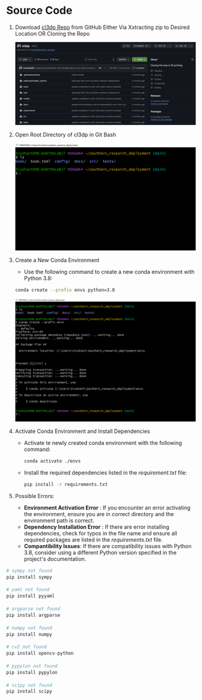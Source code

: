 # Source Code

1. Download [cl3dp Repo](https://github.com/trushant05/cl3dp) from GitHub Either Via Xxtracting zip to Desired Location OR Cloning the Repo

    <img src="/assets/img/install/src_code/srcode_download.png" alt="Source Code Download" class="centered-image-medium">


2. Open Root Directory of cl3dp in Git Bash

    <img src="/assets/img/install/src_code/srcode_git_bash.png" alt="Root Directory Setup" class="centered-image-medium">


3. Create a New Conda Environment
    - Use the following command to create a new conda environment with Python 3.8:

    ```sh
    conda create --prefix envs python=3.8 
    ```

    <img src="/assets/img/install/src_code/srcode_conda_env_create.png" alt="Create New Conda Environment" class="centered-image-medium">


4. Activate Conda Environment and Install Dependencies
    - Activate te newly created conda environment with the following command:

        ```sh
        conda activate ./envs 
        ```

    - Install the required dependencies listed in the *requirement.txt* file:

        ```sh
        pip install -r requirements.txt 
        ```

5. Possible Errors:
    - **Environment Activation Error** : If you encounter an error activating the environment, ensure 
        you are in correct directory and the environment path is correct.
    - **Dependency Installation Error** : If there are error installing dependencies, check for typos in 
        the file name and ensure all required packages are listed in the *requirements.txt* file.
    - **Compantibility Issues**: If there are compatibility issues with Python 3.8, consider using a different
        Python version specified in the project's documentation.

```sh
# sympy not found
pip install sympy

# yaml not found
pip install pyyaml

# argparse not found
pip install argparse

# numpy not found
pip install numpy

# cv2 not found
pip install opencv-python

# pypylon not found
pip install pypylon

# scipy not found 
pip install scipy
```